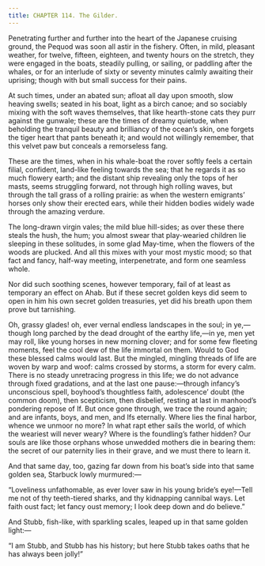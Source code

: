 ```yaml
---
title: CHAPTER 114. The Gilder.
---
```


Penetrating further and further into the heart of the Japanese cruising ground, the Pequod was soon all astir in the fishery. Often, in mild, pleasant weather, for twelve, fifteen, eighteen, and twenty hours on the stretch, they were engaged in the boats, steadily pulling, or sailing, or paddling after the whales, or for an interlude of sixty or seventy minutes calmly awaiting their uprising; though with but small success for their pains.

At such times, under an abated sun; afloat all day upon smooth, slow heaving swells; seated in his boat, light as a birch canoe; and so sociably mixing with the soft waves themselves, that like hearth-stone cats they purr against the gunwale; these are the times of dreamy quietude, when beholding the tranquil beauty and brilliancy of the ocean’s skin, one forgets the tiger heart that pants beneath it; and would not willingly remember, that this velvet paw but conceals a remorseless fang.

These are the times, when in his whale-boat the rover softly feels a certain filial, confident, land-like feeling towards the sea; that he regards it as so much flowery earth; and the distant ship revealing only the tops of her masts, seems struggling forward, not through high rolling waves, but through the tall grass of a rolling prairie: as when the western emigrants’ horses only show their erected ears, while their hidden bodies widely wade through the amazing verdure.

The long-drawn virgin vales; the mild blue hill-sides; as over these there steals the hush, the hum; you almost swear that play-wearied children lie sleeping in these solitudes, in some glad May-time, when the flowers of the woods are plucked. And all this mixes with your most mystic mood; so that fact and fancy, half-way meeting, interpenetrate, and form one seamless whole.

Nor did such soothing scenes, however temporary, fail of at least as temporary an effect on Ahab. But if these secret golden keys did seem to open in him his own secret golden treasuries, yet did his breath upon them prove but tarnishing.

Oh, grassy glades! oh, ever vernal endless landscapes in the soul; in ye,—though long parched by the dead drought of the earthy life,—in ye, men yet may roll, like young horses in new morning clover; and for some few fleeting moments, feel the cool dew of the life immortal on them. Would to God these blessed calms would last. But the mingled, mingling threads of life are woven by warp and woof: calms crossed by storms, a storm for every calm. There is no steady unretracing progress in this life; we do not advance through fixed gradations, and at the last one pause:—through infancy’s unconscious spell, boyhood’s thoughtless faith, adolescence’ doubt (the common doom), then scepticism, then disbelief, resting at last in manhood’s pondering repose of If. But once gone through, we trace the round again; and are infants, boys, and men, and Ifs eternally. Where lies the final harbor, whence we unmoor no more? In what rapt ether sails the world, of which the weariest will never weary? Where is the foundling’s father hidden? Our souls are like those orphans whose unwedded mothers die in bearing them: the secret of our paternity lies in their grave, and we must there to learn it.

And that same day, too, gazing far down from his boat’s side into that same golden sea, Starbuck lowly murmured:—

“Loveliness unfathomable, as ever lover saw in his young bride’s eye!—Tell me not of thy teeth-tiered sharks, and thy kidnapping cannibal ways. Let faith oust fact; let fancy oust memory; I look deep down and do believe.”

And Stubb, fish-like, with sparkling scales, leaped up in that same golden light:—

“I am Stubb, and Stubb has his history; but here Stubb takes oaths that he has always been jolly!”